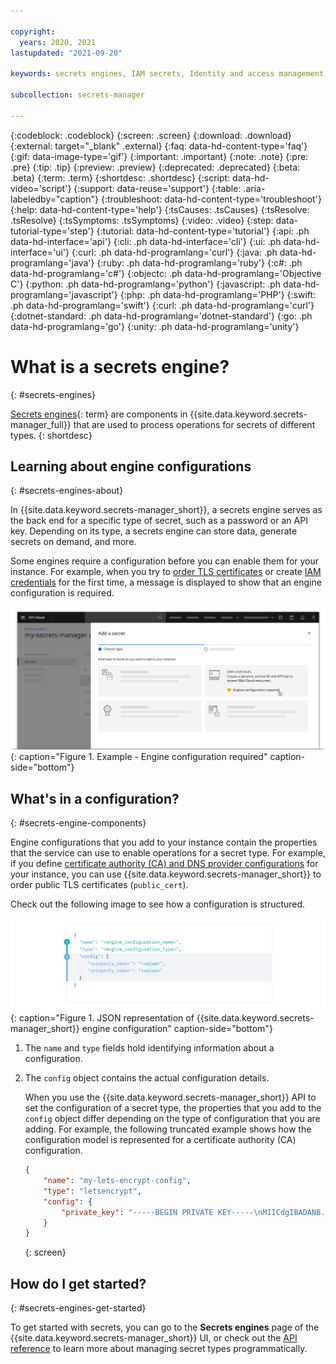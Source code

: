 ```yaml
---

copyright:
  years: 2020, 2021
lastupdated: "2021-09-20"

keywords: secrets engines, IAM secrets, Identity and access management, vault engine, dynamic secrets

subcollection: secrets-manager

---
```


{:codeblock: .codeblock}
{:screen: .screen}
{:download: .download}
{:external: target="_blank" .external}
{:faq: data-hd-content-type='faq'}
{:gif: data-image-type='gif'}
{:important: .important}
{:note: .note}
{:pre: .pre}
{:tip: .tip}
{:preview: .preview}
{:deprecated: .deprecated}
{:beta: .beta}
{:term: .term}
{:shortdesc: .shortdesc}
{:script: data-hd-video='script'}
{:support: data-reuse='support'}
{:table: .aria-labeledby="caption"}
{:troubleshoot: data-hd-content-type='troubleshoot'}
{:help: data-hd-content-type='help'}
{:tsCauses: .tsCauses}
{:tsResolve: .tsResolve}
{:tsSymptoms: .tsSymptoms}
{:video: .video}
{:step: data-tutorial-type='step'}
{:tutorial: data-hd-content-type='tutorial'}
{:api: .ph data-hd-interface='api'}
{:cli: .ph data-hd-interface='cli'}
{:ui: .ph data-hd-interface='ui'}
{:curl: .ph data-hd-programlang='curl'}
{:java: .ph data-hd-programlang='java'}
{:ruby: .ph data-hd-programlang='ruby'}
{:c#: .ph data-hd-programlang='c#'}
{:objectc: .ph data-hd-programlang='Objective C'}
{:python: .ph data-hd-programlang='python'}
{:javascript: .ph data-hd-programlang='javascript'}
{:php: .ph data-hd-programlang='PHP'}
{:swift: .ph data-hd-programlang='swift'}
{:curl: .ph data-hd-programlang='curl'}
{:dotnet-standard: .ph data-hd-programlang='dotnet-standard'}
{:go: .ph data-hd-programlang='go'}
{:unity: .ph data-hd-programlang='unity'}

# What is a secrets engine?
{: #secrets-engines}

[Secrets engines](#x9968967){: term} are components in {{site.data.keyword.secrets-manager_full}} that are used to process operations for secrets of different types.
{: shortdesc}

## Learning about engine configurations
{: #secrets-engines-about}

In {{site.data.keyword.secrets-manager_short}}, a secrets engine serves as the back end for a specific type of secret, such as a password or an API key. Depending on its type, a secrets engine can store data, generate secrets on demand, and more. 

Some engines require a configuration before you can enable them for your instance. For example, when you try to [order TLS certificates](/docs/secrets-manager?topic=secrets-manager-certificates) or create [IAM credentials](/docs/secrets-manager?topic=secrets-manager-iam-credentials) for the first time, a message is displayed to show that an engine configuration is required.

![The image shows the secrets selection screen in the Secrets Manager UI.](images/engine-required.svg){: caption="Figure 1. Example - Engine configuration required" caption-side="bottom"}

## What's in a configuration?
{: #secrets-engine-components}

Engine configurations that you add to your instance contain the properties that the service can use to enable operations for a secret type. For example, if you define [certificate authority (CA) and DNS provider configurations](/docs/secrets-manager?topic=secrets-manager-add-certificate-authority) for your instance, you can use {{site.data.keyword.secrets-manager_short}} to order public TLS certificates (`public_cert`). 

Check out the following image to see how a configuration is structured.

![This image shows the components of a secrets engine configuration. The information in the image is detailed in the surrounding content.](/images/example-config.svg){: caption="Figure 1. JSON representation of {{site.data.keyword.secrets-manager_short}} engine configuration" caption-side="bottom"}


1. The `name` and `type` fields hold identifying information about a configuration.

2. The `config` object contains the actual configuration details.

    When you use the {{site.data.keyword.secrets-manager_short}} API to set the configuration of a secret type, the properties that you add to the `config` object differ depending on the type of configuration that you are adding. For example, the following truncated example shows how the configuration model is represented for a certificate authority (CA) configuration.

    ```json
    {
        "name": "my-lets-encrypt-config",
        "type": "letsencrypt",
        "config": {
            "private_key": "-----BEGIN PRIVATE KEY-----\nMIICdgIBADANB...(redacted)"
        }
    }
    ```
    {: screen}

## How do I get started?
{: #secrets-engines-get-started}

To get started with secrets, you can go to the **Secrets engines** page of the {{site.data.keyword.secrets-manager_short}} UI, or check out the [API reference](/apidocs/secrets-manager) to learn more about managing secret types programmatically.







